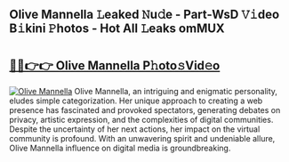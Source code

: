 ## Olive Mannella 𝙻eaked 𝙽u𝚍e - Part-WsD 𝚅𝚒deo B𝚒kini 𝙿hotos - Hot All 𝙻eaks omMUX

# <h2><a href="http://ld174vb.urlbe.top/?page=Olive+Mannella">🔗🔗👉👉 Olive Mannella P𝚑oto𝚜Vid𝚎o</a></h2>

[![Olive Mannella](https://i.imgur.com/eBuTRDB.gif)](http://ld174vb.urlbe.top/?page=Olive+Mannella)
Olive Mannella, an intriguing and enigmatic personality, eludes simple categorization. Her unique approach to creating a web presence has fascinated and provoked spectators, generating debates on privacy, artistic expression, and the complexities of digital communities. Despite the uncertainty of her next actions, her impact on the virtual community is profound. With an unwavering spirit and undeniable allure, Olive Mannella influence on digital media is groundbreaking.
